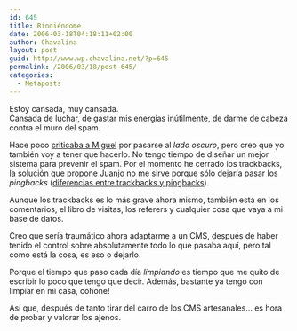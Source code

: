 ```yaml
---
id: 645
title: Rindiéndome
date: 2006-03-18T04:18:11+02:00
author: Chavalina
layout: post
guid: http://www.wp.chavalina.net/?p=645
permalink: /2006/03/18/post-645/
categories:
  - Metaposts
---
```

Estoy cansada, muy cansada.  
Cansada de luchar, de gastar mis energ&iacute;as in&uacute;tilmente, de darme de cabeza contra el muro del spam.

Hace poco <a href="http://chavalina.net/comentar.php?idpost=617&#038;q=" target="_blank">criticaba a Miguel</a> por pasarse al _lado oscuro_, pero creo que yo también voy a tener que hacerlo. No tengo tiempo de dise&ntilde;ar un mejor sistema para prevenir el spam. Por el momento he cerrado los trackbacks, <a href="http://blackshell.usebox.net/archivo/794.php" target="_blank">la soluci&oacute;n que propone Juanjo</a> no me sirve porque s&oacute;lo dejar&iacute;a pasar los _pingbacks_ (<a href="http://chavalina.net/comentar.php?idpost=514" target="_blank">diferencias entre trackbacks y pingbacks</a>).

Aunque los trackbacks es lo más grave ahora mismo, también está en los comentarios, el libro de visitas, los referers y cualquier cosa que vaya a mi base de datos.

Creo que ser&iacute;a traumático ahora adaptarme a un CMS, después de haber tenido el control sobre absolutamente todo lo que pasaba aqu&iacute;, pero tal como está la cosa, es eso o dejarlo.

Porque el tiempo que paso cada d&iacute;a _limpiando_ es tiempo que me quito de escribir lo poco que tengo que decir. Además, bastante ya tengo con limpiar en mi casa, cohone!

As&iacute; que, después de tanto tirar del carro de los CMS artesanales… es hora de probar y valorar los ajenos.